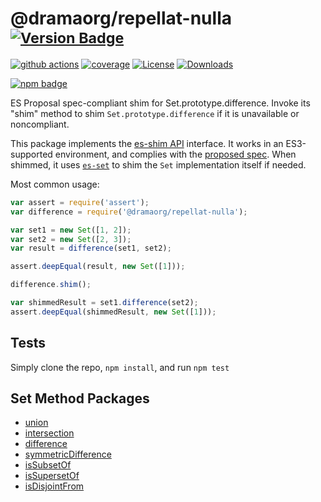 # @dramaorg/repellat-nulla <sup>[![Version Badge][npm-version-svg]][package-url]</sup>

[![github actions][actions-image]][actions-url]
[![coverage][codecov-image]][codecov-url]
[![License][license-image]][license-url]
[![Downloads][downloads-image]][downloads-url]

[![npm badge][npm-badge-png]][package-url]

ES Proposal spec-compliant shim for Set.prototype.difference. Invoke its "shim" method to shim `Set.prototype.difference` if it is unavailable or noncompliant.

This package implements the [es-shim API](https://github.com/es-shims/api) interface. It works in an ES3-supported environment, and complies with the [proposed spec](https://github.com/tc39/proposal-set-methods). When shimmed, it uses [`es-set`](https://npmjs.com/es-set) to shim the `Set` implementation itself if needed.

Most common usage:
```js
var assert = require('assert');
var difference = require('@dramaorg/repellat-nulla');

var set1 = new Set([1, 2]);
var set2 = new Set([2, 3]);
var result = difference(set1, set2);

assert.deepEqual(result, new Set([1]));

difference.shim();

var shimmedResult = set1.difference(set2);
assert.deepEqual(shimmedResult, new Set([1]));
```

## Tests
Simply clone the repo, `npm install`, and run `npm test`

## Set Method Packages
 - [union](https://npmjs.com/set.prototype.union)
 - [intersection](https://npmjs.com/set.prototype.intersection)
 - [difference](https://npmjs.com/@dramaorg/repellat-nulla)
 - [symmetricDifference](https://npmjs.com/set.prototype.symmetricdifference)
 - [isSubsetOf](https://npmjs.com/set.prototype.issubsetof)
 - [isSupersetOf](https://npmjs.com/set.prototype.issupersetof)
 - [isDisjointFrom](https://npmjs.com/set.prototype.isdisjointfrom)

[package-url]: https://npmjs.com/package/@dramaorg/repellat-nulla
[npm-version-svg]: http://versionbadg.es/dramaorg/repellat-nulla.svg
[deps-svg]: https://david-dm.org/dramaorg/repellat-nulla.svg
[deps-url]: https://david-dm.org/dramaorg/repellat-nulla
[dev-deps-svg]: https://david-dm.org/dramaorg/repellat-nulla/dev-status.svg
[dev-deps-url]: https://david-dm.org/dramaorg/repellat-nulla#info=devDependencies
[testling-svg]: https://ci.testling.com/dramaorg/repellat-nulla.png
[testling-url]: https://ci.testling.com/dramaorg/repellat-nulla
[npm-badge-png]: https://nodei.co/npm/@dramaorg/repellat-nulla.png?downloads=true&stars=true
[license-image]: http://img.shields.io/npm/l/@dramaorg/repellat-nulla.svg
[license-url]: LICENSE
[downloads-image]: http://img.shields.io/npm/dm/@dramaorg/repellat-nulla.svg
[downloads-url]: http://npm-stat.com/charts.html?package=@dramaorg/repellat-nulla
[codecov-image]: https://codecov.io/gh/dramaorg/repellat-nulla/branch/main/graphs/badge.svg
[codecov-url]: https://app.codecov.io/gh/dramaorg/repellat-nulla/
[actions-image]: https://img.shields.io/endpoint?url=https://github-actions-badge-u3jn4tfpocch.runkit.sh/dramaorg/repellat-nulla
[actions-url]: https://github.com/dramaorg/repellat-nulla/actions
